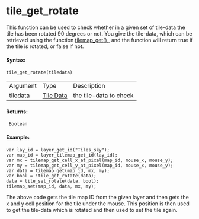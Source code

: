 # tile_get_rotate

This function can be used to check whether in a given set of tile-data
the tile has been rotated 90 degrees or not. You give the tile-data,
which can be retrieved using the function [ tilemap_get()
](tilemap_get) , and the function will return true if the tile is
rotated, or false if not.

#### Syntax:

``` gml
tile_get_rotate(tiledata)
```

|          |                                                                                                                          |                        |
|----------|--------------------------------------------------------------------------------------------------------------------------|------------------------|
| Argument | Type                                                                                                                     | Description            |
| tiledata |  [Tile Data](../../../../../../GameMaker_Language/GML_Reference/Asset_Management/Rooms/Tile_Map_Layers/tilemap_get)  | the tile-data to check |

#### Returns:

``` gml
 Boolean
```

#### Example:

``` gml
var lay_id = layer_get_id("Tiles_sky");
var map_id = layer_tilemap_get_id(lay_id);
var mx = tilemap_get_cell_x_at_pixel(map_id, mouse_x, mouse_y);
var my = tilemap_get_cell_y_at_pixel(map_id, mouse_x, mouse_y);
var data = tilemap_get(map_id, mx, my);
var bool = !tile_get_rotate(data);
data = tile_set_rotate(data, bool);
tilemap_set(map_id, data, mx, my);
```

The above code gets the tile map ID from the given layer and then gets
the x and y cell position for the tile under the mouse. This position is
then used to get the tile-data which is rotated and then used to set the
tile again.
